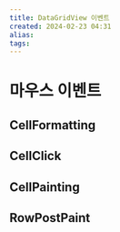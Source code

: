 ```yaml
---
title: DataGridView 이벤트
created: 2024-02-23 04:31
alias:
tags:
---
```


# 마우스 이벤트

## CellFormatting

## CellClick

## CellPainting

## RowPostPaint


